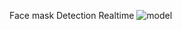  Face mask Detection Realtime
![model](https://user-images.githubusercontent.com/74922379/149989065-b1b4f899-0a75-4fa2-a55b-1c8b9a0f5dad.JPG)
